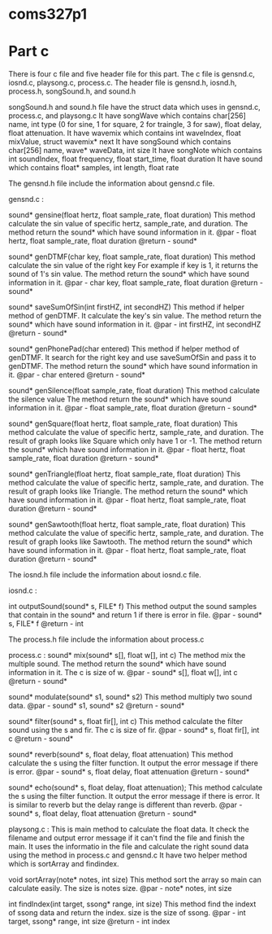 # coms327p1

# Part c

There is four c file and five header file for this part.
The c file is gensnd.c, iosnd.c, playsong.c, process.c.
The header file is gensnd.h, iosnd.h, process.h, songSound.h, and sound.h

songSound.h and sound.h file have the struct data which uses in gensnd.c, process.c, and playsong.c
It have songWave which contains char[256] name, int type (0 for sine, 1 for square, 2 for traingle, 3 for saw), float delay, float attenuation.
It have wavemix which contains int waveIndex, float mixValue, struct wavemix* next
It have songSound which contains char[256] name, wave* waveData, int size
It have songNote which contains int soundIndex, float frequency, float start_time, float duration
It have sound which contains float* samples, int length, float rate

The gensnd.h file include the information about gensnd.c file.

gensnd.c :

sound* gensine(float hertz, float sample_rate, float duration)
    This method calculate the sin value of specific hertz, sample_rate, and duration.
    The method return the sound* which have sound information in it.
    @par - float hertz, float sample_rate, float duration
    @return - sound*
    
sound* genDTMF(char key, float sample_rate, float duration)
    This method calculate the sin value of the right key
    For example if key is 1, it returns the sound of 1's sin value.
    The method return the sound* which have sound information in it.
    @par - char key, float sample_rate, float duration
    @return - sound*
    
sound* saveSumOfSin(int firstHZ, int secondHZ)
    This method if helper method of genDTMF. It calculate the key's sin value.
    The method return the sound* which have sound information in it.
    @par - int firstHZ, int secondHZ
    @return - sound*
    
sound* genPhonePad(char entered)
    This method if helper method of genDTMF. It search for the right key and use saveSumOfSin and pass it to genDTMF.
    The method return the sound* which have sound information in it.
    @par - char entered
    @return - sound*
    
sound* genSilence(float sample_rate, float duration)
    This method calculate the silence value
    The method return the sound* which have sound information in it.
    @par - float sample_rate, float duration
    @return - sound*
    
sound* genSquare(float hertz, float sample_rate, float duration)
    This method calculate the value of specific hertz, sample_rate, and duration. The result of graph looks like Square which only have 1 or -1.
    The method return the sound* which have sound information in it.
    @par - float hertz, float sample_rate, float duration
    @return - sound*
    
sound* genTriangle(float hertz, float sample_rate, float duration)
    This method calculate the value of specific hertz, sample_rate, and duration. The result of graph looks like Triangle.
    The method return the sound* which have sound information in it.
    @par - float hertz, float sample_rate, float duration
    @return - sound*
    
sound* genSawtooth(float hertz, float sample_rate, float duration)
    This method calculate the value of specific hertz, sample_rate, and duration. The result of graph looks like Sawtooth.
    The method return the sound* which have sound information in it.
    @par - float hertz, float sample_rate, float duration
    @return - sound*
   
The iosnd.h file include the information about iosnd.c file.   
    
iosnd.c :

int outputSound(sound* s, FILE* f)
    This method output the sound samples that contain in the sound* and return 1 if there is error in file.
    @par - sound* s, FILE* f
    @return - int
  
The process.h file include the information about process.c 
  
process.c :
sound* mix(sound* s[], float w[], int c)
The method mix the multiple sound.
The method return the sound* which have sound information in it. The c is size of w.
 @par - sound* s[], float w[], int c
 @return - sound*

sound* modulate(sound* s1, sound* s2)
This method multiply two sound data.
@par - sound* s1, sound* s2
@return - sound*

sound* filter(sound* s, float fir[], int c)
This method calculate the filter sound using the s and fir. The c is size of fir.
@par - sound* s, float fir[], int c
@return - sound*

sound* reverb(sound* s, float delay, float attenuation)
This method calculate the s using the filter function. It output the error message if there is error.
@par - sound* s, float delay, float attenuation
@return - sound*

sound* echo(sound* s, float delay, float attenuation);
This method calculate the s using the filter function. It output the error message if there is error.
It is similar to reverb but the delay range is different than reverb.
@par - sound* s, float delay, float attenuation
@return - sound*

playsong.c :
This is main method to calculate the float data. It check the filename and output error message if it can't find the file and finish the main.
It uses the informatio in the file and calculate the right sound data using the method in process.c and gensnd.c
It have two helper method which is sortArray and findindex.

void sortArray(note* notes, int size)
This method sort the array so main can calculate easily.
The size is notes size.
@par - note* notes, int size

int findIndex(int target, ssong* range, int size)
This method find the indext of ssong data and return the index.
size is the size of ssong.
@par - int target, ssong* range, int size
@return - int index
